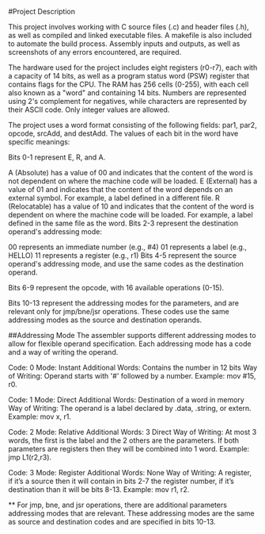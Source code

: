 #Project Description

This project involves working with C source files (.c) and header files (.h), as well as compiled and linked executable files. A makefile is also included to automate the build process. Assembly inputs and outputs, as well as screenshots of any errors encountered, are required.

The hardware used for the project includes eight registers (r0-r7), each with a capacity of 14 bits, as well as a program status word (PSW) register that contains flags for the CPU. The RAM has 256 cells (0-255), with each cell also known as a "word" and containing 14 bits. Numbers are represented using 2's complement for negatives, while characters are represented by their ASCII code. Only integer values are allowed.

The project uses a word format consisting of the following fields: par1, par2, opcode, srcAdd, and destAdd. The values of each bit in the word have specific meanings:

Bits 0-1 represent E, R, and A.

A (Absolute) has a value of 00 and indicates that the content of the word is not dependent on where the machine code will be loaded.
E (External) has a value of 01 and indicates that the content of the word depends on an external symbol. For example, a label defined in a different file.
R (Relocatable) has a value of 10 and indicates that the content of the word is dependent on where the machine code will be loaded. For example, a label defined in the same file as the word.
Bits 2-3 represent the destination operand's addressing mode:

00 represents an immediate number (e.g., #4)
01 represents a label (e.g., HELLO)
11 represents a register (e.g., r1)
Bits 4-5 represent the source operand's addressing mode, and use the same codes as the destination operand.

Bits 6-9 represent the opcode, with 16 available operations (0-15).

Bits 10-13 represent the addressing modes for the parameters, and are relevant only for jmp/bne/jsr operations. These codes use the same addressing modes as the source and destination operands.

##Addressing Mode
The assembler supports different addressing modes to allow for flexible operand specification. Each addressing mode has a code and a way of writing the operand.

Code: 0
Mode: Instant
Additional Words: Contains the number in 12 bits
Way of Writing: Operand starts with '#' followed by a number. Example: mov #15, r0.

Code: 1
Mode: Direct
Additional Words: Destination of a word in memory
Way of Writing: The operand is a label declared by .data, .string, or extern. Example: mov x, r1.

Code: 2
Mode: Relative
Additional Words: 3 Direct
Way of Writing: At most 3 words, the first is the label and the 2 others are the parameters. If both parameters are registers then they will be combined into 1 word. Example: jmp L1(r2,r3).

Code: 3
Mode: Register
Additional Words: None
Way of Writing: A register, if it’s a source then it will contain in bits 2-7 the register number, if it’s destination than it will be bits 8-13. Example: mov r1, r2.

** For jmp, bne, and jsr operations, there are additional parameters addressing modes that are relevant. These addressing modes are the same as source and destination codes and are specified in bits 10-13.
